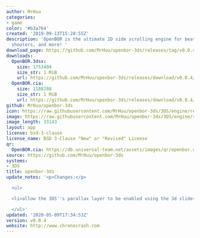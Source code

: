 ```yaml
---
author: MrHuu
categories:
- game
color: '#b3a764'
created: '2019-09-13T15:28:55Z'
description: 'OpenBOR is the ultimate 2D side scrolling engine for beat em'' ups,
  shooters, and more! '
download_page: https://github.com/MrHuu/openbor-3ds/releases/tag/v0.0.4
downloads:
  OpenBOR.3dsx:
    size: 1753404
    size_str: 1 MiB
    url: https://github.com/MrHuu/openbor-3ds/releases/download/v0.0.4/OpenBOR.3dsx
  OpenBOR.cia:
    size: 1188288
    size_str: 1 MiB
    url: https://github.com/MrHuu/openbor-3ds/releases/download/v0.0.4/OpenBOR.cia
github: MrHuu/openbor-3ds
icon: https://raw.githubusercontent.com/MrHuu/openbor-3ds/3DS/engine/resources/ctr/OpenBOR_Icon_48x48.png
image: https://raw.githubusercontent.com/MrHuu/openbor-3ds/3DS/engine/resources/ctr/OpenBOR_Logo_256x128.png
image_length: 33143
layout: app
license: bsd-3-clause
license_name: BSD 3-Clause "New" or "Revised" License
qr:
  OpenBOR.cia: https://db.universal-team.net/assets/images/qr/openbor.cia.png
source: https://github.com/MrHuu/openbor-3ds
systems:
- 3DS
title: openbor-3ds
update_notes: '<p>Changes:</p>

  <ul>

  <li>allow the 3DS''s parallax layer to be enabled using the 3d slider (.3dsx only)</li>

  </ul>'
updated: '2020-05-09T17:34:53Z'
version: v0.0.4
website: http://www.chronocrash.com
---
```

